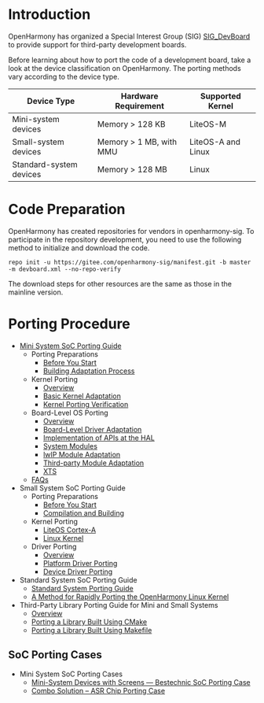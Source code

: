 # Introduction

OpenHarmony has organized a Special Interest Group (SIG) [SIG_DevBoard](https://gitee.com/openharmony/community/blob/master/sig/sig-devboard/sig_devboard.md) to provide support for third-party development boards.

Before learning about how to port the code of a development board, take a look at the device classification on OpenHarmony. The porting methods vary according to the device type.

| Device Type| Hardware Requirement| Supported Kernel|
|---------|-------------|----------------|
| Mini-system devices| Memory > 128 KB| LiteOS-M       |
| Small-system devices| Memory > 1 MB, with MMU| LiteOS-A and Linux|
| Standard-system devices| Memory > 128 MB|  Linux       |

# Code Preparation

OpenHarmony has created repositories for vendors in openharmony-sig. To participate in the repository development, you need to use the following method to initialize and download the code.

```shell
repo init -u https://gitee.com/openharmony-sig/manifest.git -b master -m devboard.xml --no-repo-verify
```

The download steps for other resources are the same as those in the mainline version.

# Porting Procedure

- [Mini System SoC Porting Guide](porting-minichip.md)
  - Porting Preparations
    - [Before You Start](porting-chip-prepare-knows.md)
    - [Building Adaptation Process](porting-chip-prepare-process.md)
  - Kernel Porting
    - [Overview](porting-chip-kernel-overview.md)
    - [Basic Kernel Adaptation](porting-chip-kernel-adjustment.md)
    - [Kernel Porting Verification](porting-chip-kernel-verify.md)
  - Board-Level OS Porting
    - [Overview](porting-chip-board-overview.md)
    - [Board-Level Driver Adaptation](porting-chip-board-driver.md)
    - [Implementation of APIs at the HAL](porting-chip-board-hal.md)
    - [System Modules](porting-chip-board-component.md)
    - [lwIP Module Adaptation](porting-chip-board-lwip.md)
    - [Third-party Module Adaptation](porting-chip-board-bundle.md)
    - [XTS](porting-chip-board-xts.md)
  - [FAQs](porting-chip-faqs.md)
- Small System SoC Porting Guide
  - Porting Preparations
    - [Before You Start](porting-smallchip-prepare-needs.md)
    - [Compilation and Building](porting-smallchip-prepare-building.md)
  - Kernel Porting
    - [LiteOS Cortex-A](porting-smallchip-kernel-a.md)
    - [Linux Kernel](porting-smallchip-kernel-linux.md)
  - Driver Porting
    - [Overview](porting-smallchip-driver-overview.md)
    - [Platform Driver Porting](porting-smallchip-driver-plat.md)
    - [Device Driver Porting](porting-smallchip-driver-oom.md)
- Standard System SoC Porting Guide
    - [Standard System Porting Guide](standard-system-porting-guide.md)
    - [A Method for Rapidly Porting the OpenHarmony Linux Kernel](porting-linux-kernel.md)
- Third-Party Library Porting Guide for Mini and Small Systems
    - [Overview](porting-thirdparty-overview.md)
    - [Porting a Library Built Using CMake](porting-thirdparty-cmake.md)
    - [Porting a Library Built Using Makefile](porting-thirdparty-makefile.md)

## SoC Porting Cases

- Mini System SoC Porting Cases
  - [Mini-System Devices with Screens — Bestechnic SoC Porting Case](porting-bes2600w-on-minisystem-display-demo.md)
  - [Combo Solution – ASR Chip Porting Case](porting-asr582x-combo-demo.md)

